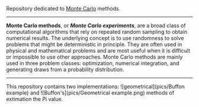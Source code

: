 Repository dedicated to [Monte Carlo](https://en.wikipedia.org/wiki/Monte_Carlo_method) methods.
***
**Monte Carlo methods**, or ***Monte Carlo experiments***, are a broad class of computational algorithms that rely on repeated random sampling to obtain numerical results. The underlying concept is to use randomness to solve problems that might be deterministic in principle. They are often used in physical and mathematical problems and are most useful when it is difficult or impossible to use other approaches. Monte Carlo methods are mainly used in three problem classes: optimization, numerical integration, and generating draws from a probability distribution.
***
This repository contains two implementations: ![geometrical](pics/Buffon example) and ![Buffon's](pics/Geometrical example.png) methods of extimation the Pi value.
